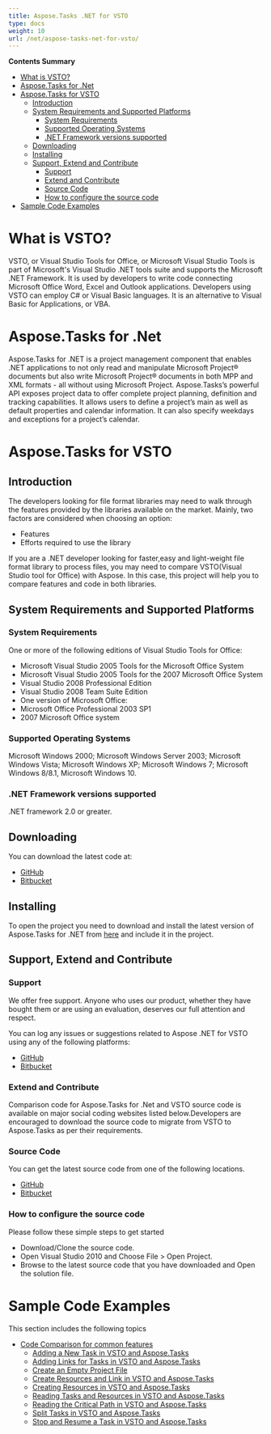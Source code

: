 ```yaml
---
title: Aspose.Tasks .NET for VSTO
type: docs
weight: 10
url: /net/aspose-tasks-net-for-vsto/
---
```


**Contents Summary**

- [What is VSTO?](#Aspose.Tasks.NETforVSTO-WhatisVSTO?)
- [Aspose.Tasks for .Net](#Aspose.Tasks.NETforVSTO-Aspose.Tasksfor.Net)
- [Aspose.Tasks for VSTO](#Aspose.Tasks.NETforVSTO-Aspose.TasksforVSTO) 
  - [Introduction](#Aspose.Tasks.NETforVSTO-Introduction)
  - [System Requirements and Supported Platforms](#Aspose.Tasks.NETforVSTO-SystemRequirementsandSupportedPlatforms) 
    - [System Requirements](#Aspose.Tasks.NETforVSTO-SystemRequirements)
    - [Supported Operating Systems](#Aspose.Tasks.NETforVSTO-SupportedOperatingSystems)
    - [.NET Framework versions supported](#Aspose.Tasks.NETforVSTO-.NETFrameworkversionssupported)
  - [Downloading](#Aspose.Tasks.NETforVSTO-Downloading)
  - [Installing](#Aspose.Tasks.NETforVSTO-Installing)
  - [Support, Extend and Contribute](#Aspose.Tasks.NETforVSTO-Support,ExtendandContribute) 
    - [Support](#Aspose.Tasks.NETforVSTO-Support)
    - [Extend and Contribute](#Aspose.Tasks.NETforVSTO-ExtendandContribute)
    - [Source Code](#Aspose.Tasks.NETforVSTO-SourceCode)
    - [How to configure the source code](#Aspose.Tasks.NETforVSTO-Howtoconfigurethesourcecode)
- [Sample Code Examples](#Aspose.Tasks.NETforVSTO-SampleCodeExamples)
# **What is VSTO?**
VSTO, or Visual Studio Tools for Office, or Microsoft Visual Studio Tools is part of Microsoft's Visual Studio .NET tools suite and supports the Microsoft .NET Framework. It is used by developers to write code connecting Microsoft Office Word, Excel and Outlook applications. Developers using VSTO can employ C# or Visual Basic languages. It is an alternative to Visual Basic for Applications, or VBA.
# **Aspose.Tasks for .Net**
Aspose.Tasks for .NET is a project management component that enables .NET applications to not only read and manipulate Microsoft Project® documents but also write Microsoft Project® documents in both MPP and XML formats - all without using Microsoft Project.
Aspose.Tasks’s powerful API exposes project data to offer complete project planning, definition and tracking capabilities. It allows users to define a project’s main as well as default properties and calendar information. It can also specify weekdays and exceptions for a project’s calendar.
# **Aspose.Tasks for VSTO**
## **Introduction**
The developers looking for file format libraries may need to walk through the features provided by the libraries available on the market. Mainly, two factors are considered when choosing an option:

- Features
- Efforts required to use the library

If you are a .NET developer looking for faster,easy and light-weight file format library to process files, you may need to compare VSTO(Visual Studio tool for Office) with Aspose. In this case, this project will help you to compare features and code in both libraries.
## **System Requirements and Supported Platforms**
### **System Requirements**
One or more of the following editions of Visual Studio Tools for Office:

- Microsoft Visual Studio 2005 Tools for the Microsoft Office System
- Microsoft Visual Studio 2005 Tools for the 2007 Microsoft Office System
- Visual Studio 2008 Professional Edition
- Visual Studio 2008 Team Suite Edition
- One version of Microsoft Office:
- Microsoft Office Professional 2003 SP1
- 2007 Microsoft Office system
### **Supported Operating Systems**
Microsoft Windows 2000; Microsoft Windows Server 2003; Microsoft Windows Vista; Microsoft Windows XP; Microsoft Windows 7; Microsoft Windows 8/8.1, Microsoft Windows 10.
### **.NET Framework versions supported**
.NET framework 2.0 or greater.
## **Downloading**
You can download the latest code at:

- [GitHub](http://goo.gl/vaB1lL)
- [Bitbucket](http://goo.gl/BzCiz1)
## **Installing**
To open the project you need to download and install the latest version of Aspose.Tasks for .NET from [here](http://www.aspose.com/.net/project-management-component.aspx) and include it in the project.
## **Support, Extend and Contribute**
### **Support**
We offer free support. Anyone who uses our product, whether they have bought them or are using an evaluation, deserves our full attention and respect.

You can log any issues or suggestions related to Aspose .NET for VSTO using any of the following platforms:

- [GitHub](http://goo.gl/tDjFqA)
- [Bitbucket](http://goo.gl/q7tEu9)
### **Extend and Contribute**
Comparison code for Aspose.Tasks for .Net and VSTO source code is available on major social coding websites listed below.Developers are encouraged to download the source code to migrate from VSTO to Aspose.Tasks as per their requirements.
### **Source Code**
You can get the latest source code from one of the following locations.

- [GitHub](https://goo.gl/JA8x5M)
- [Bitbucket](https://goo.gl/XBqAzx)
### **How to configure the source code**
Please follow these simple steps to get started

- Download/Clone the source code.
- Open Visual Studio 2010 and Choose File > Open Project.
- Browse to the latest source code that you have downloaded and Open the solution file.
# **Sample Code Examples**
This section includes the following topics

- [Code Comparison for common features](/tasks/net/code-comparison-for-common-features/)
  - [Adding a New Task in VSTO and Aspose.Tasks](/tasks/net/adding-a-new-task-in-vsto-and-aspose-tasks/)
  - [Adding Links for Tasks in VSTO and Aspose.Tasks](/tasks/net/adding-links-for-tasks-in-vsto-and-aspose-tasks/)
  - [Create an Empty Project File](/tasks/net/create-an-empty-project-file/)
  - [Create Resources and Link in VSTO and Aspose.Tasks](/tasks/net/create-resources-and-link-in-vsto-and-aspose-tasks/)
  - [Creating Resources in VSTO and Aspose.Tasks](/tasks/net/creating-resources-in-vsto-and-aspose-tasks/)
  - [Reading Tasks and Resources in VSTO and Aspose.Tasks](/tasks/net/reading-tasks-and-resources-in-vsto-and-aspose-tasks/)
  - [Reading the Critical Path in VSTO and Aspose.Tasks](/tasks/net/reading-the-critical-path-in-vsto-and-aspose-tasks/)
  - [Split Tasks in VSTO and Aspose.Tasks](/tasks/net/split-tasks-in-vsto-and-aspose-tasks/)
  - [Stop and Resume a Task in VSTO and Aspose.Tasks](/tasks/net/stop-and-resume-a-task-in-vsto-and-aspose-tasks/)
